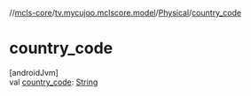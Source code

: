 //[mcls-core](../../../index.md)/[tv.mycujoo.mclscore.model](../index.md)/[Physical](index.md)/[country_code](country_code.md)

# country_code

[androidJvm]\
val [country_code](country_code.md): [String](https://kotlinlang.org/api/latest/jvm/stdlib/kotlin/-string/index.html)
